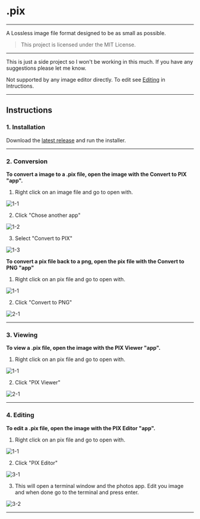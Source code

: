 # .pix
---
A Lossless image file format designed to be as small as possible.

>This project is licensed under the MIT License.

---
This is just a side project so I won't be working in this much. If you have any suggestions please let me know.

Not supported by any image editor directly.
To edit see [Editing](https://github.com/FatalMistake02/.pix/tree/master?tab=readme-ov-file#4-editing) in Intructions.

---
## Instructions
### 1. Installation
Download the [latest release](https://github.com/FatalMistake02/.pix/releases/latest) and run the installer.

---
### 2. Conversion
**To convert a image to a .pix file, open the image with the Convert to PIX "app".**

1. Right click on an image file and go to open with.

![1-1](https://github.com/FatalMistake02/.pix/blob/master/screenshots/1-1.png?raw=true)
 
2. Click "Chose another app"

![1-2](https://github.com/FatalMistake02/.pix/blob/master/screenshots/1-2.png?raw=true)

3. Select "Convert to PIX"

![1-3](https://github.com/FatalMistake02/.pix/blob/master/screenshots/1-3.png?raw=true)

**To convert a pix file back to a png, open the pix file with the Convert to PNG "app"**

1. Right click on an pix file and go to open with.

![1-1](https://github.com/FatalMistake02/.pix/blob/master/screenshots/1-1.png?raw=true)
 
 2. Click "Convert to PNG"

![2-1](https://github.com/FatalMistake02/.pix/blob/master/screenshots/2-1.png?raw=true)

---
### 3. Viewing

**To view a .pix file, open the image with the PIX Viewer "app".**

1. Right click on an pix file and go to open with.

![1-1](https://github.com/FatalMistake02/.pix/blob/master/screenshots/1-1.png?raw=true)
 
2. Click "PIX Viewer"

![2-1](https://github.com/FatalMistake02/.pix/blob/master/screenshots/2-1.png?raw=true)

---
### 4. Editing

**To edit a .pix file, open the image with the PIX Editor "app".**

1. Right click on an pix file and go to open with.

![1-1](https://github.com/FatalMistake02/.pix/blob/master/screenshots/1-1.png?raw=true)
 
2. Click "PIX Editor"

![3-1](https://github.com/FatalMistake02/.pix/blob/master/screenshots/3-1.png?raw=true)

3. This will open a terminal window and the photos app. Edit you image and when done go to the terminal and press enter.

![3-2](https://github.com/FatalMistake02/.pix/blob/master/screenshots/3-2.png?raw=true)


---